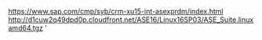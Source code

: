 
https://www.sap.com/cmp/syb/crm-xu15-int-asexprdm/index.html
http://d1cuw2q49dpd0p.cloudfront.net/ASE16/Linux16SP03/ASE_Suite.linuxamd64.tgz
'
